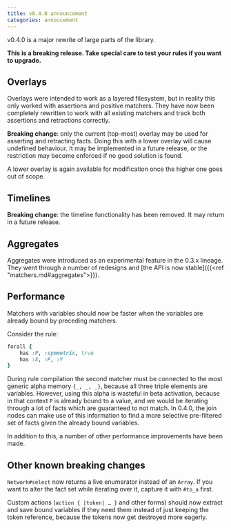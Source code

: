 ```yaml
---
title: v0.4.0 announcement
categories: annoucement
---
```


v0.4.0 is a major rewrite of large parts of the library.

**This is a breaking release. Take special care to test your rules if you want to upgrade.**

<!--more-->

## Overlays

Overlays were intended to work as a layered filesystem, but in reality this only worked with assertions and positive matchers. They have now been completely rewritten to work with all existing matchers and track both assertions and retractions correctly.

**Breaking change**: only the current (top-most) overlay may be used for asserting and retracting facts. Doing this with a lower overlay will cause undefined behaviour. It may be implemented in a future release, or the restriction may become enforced if no good solution is found.

A lower overlay is again available for modification once the higher one goes out of scope.

## Timelines

**Breaking change**: the timeline functionality has been removed. It may return in a future release.

## Aggregates

Aggregates were introduced as an experimental feature in the 0.3.x lineage. They went through a number of redesigns and [the API is now stable]({{<ref "matchers.md#aggregates">}}).

## Performance

Matchers with variables should now be faster when the variables are already bound by preceding matchers.

Consider the rule:

```ruby
forall {
	has :P, :symmetric, true
	has :X, :P, :Y
}
```

During rule compilation the second matcher must be connected to the most generic alpha memory `{_, _, _}`, because all three triple elements are variables. However, using this alpha is wasteful in beta activation, because in that context `P` is already bound to a value, and we would be iterating through a lot of facts which are guaranteed to not match. In 0.4.0, the join nodes can make use of this information to find a more selective pre-filtered set of facts given the already bound variables.

In addition to this, a number of other performance improvements have been made.

## Other known breaking changes

`Network#select` now returns a live enumerator instead of an `Array`. If you want to alter the fact set while iterating over it, capture it with `#to_a` first.

Custom actions (`action { |token| … }` and other forms) should now extract and save bound variables if they need them instead of just keeping the token reference, because the tokens now get destroyed more eagerly.
